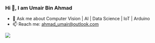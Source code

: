 ### Hi 👋, I am Umair Bin Ahmad


- 🌱 Ask me about Computer Vision | AI | Data Science | IoT | Arduino
- 📫 Reach me: ahmad_umair@outlook.com

![](https://komarev.com/ghpvc/?username=UmairBinAhmad)



